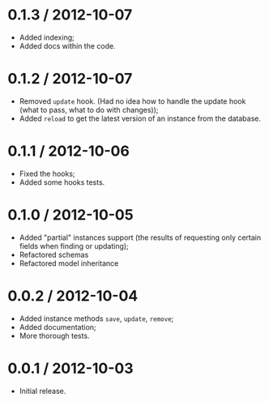 # 0.1.3 / 2012-10-07

- Added indexing;
- Added docs within the code.

# 0.1.2 / 2012-10-07

- Removed `update` hook. (Had no idea how to handle the update hook (what to pass, what to do with changes));
- Added `reload` to get the latest version of an instance from the database.

# 0.1.1 / 2012-10-06

- Fixed the hooks;
- Added some hooks tests.

# 0.1.0 / 2012-10-05

- Added "partial" instances support (the results of requesting only certain fields when finding or updating);
- Refactored schemas
- Refactored model inheritance

# 0.0.2 / 2012-10-04

- Added instance methods `save`, `update`, `remove`;
- Added documentation;
- More thorough tests.

# 0.0.1 / 2012-10-03

- Initial release.